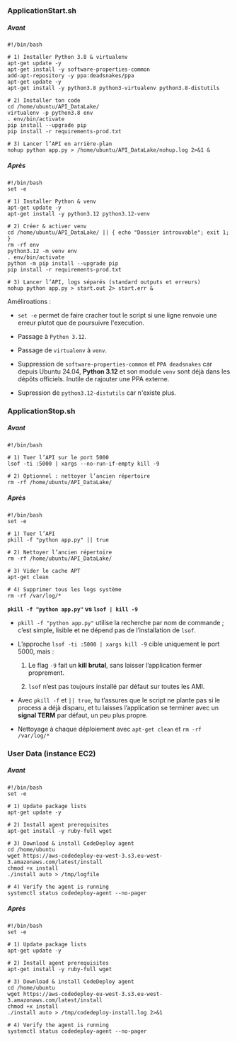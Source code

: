 ### ApplicationStart.sh

##### Avant

```shell
#!/bin/bash

# 1) Installer Python 3.8 & virtualenv
apt-get update -y
apt-get install -y software-properties-common
add-apt-repository -y ppa:deadsnakes/ppa
apt-get update -y
apt-get install -y python3.8 python3-virtualenv python3.8-distutils

# 2) Installer ton code
cd /home/ubuntu/API_DataLake/
virtualenv -p python3.8 env
. env/bin/activate
pip install --upgrade pip
pip install -r requirements-prod.txt

# 3) Lancer l’API en arrière-plan
nohup python app.py > /home/ubuntu/API_DataLake/nohup.log 2>&1 &
```

##### Après

```shell
#!/bin/bash
set -e

# 1) Installer Python & venv
apt-get update -y
apt-get install -y python3.12 python3.12-venv

# 2) Créer & activer venv
cd /home/ubuntu/API_DataLake/ || { echo "Dossier introuvable"; exit 1; }
rm -rf env
python3.12 -m venv env
. env/bin/activate
python -m pip install --upgrade pip
pip install -r requirements-prod.txt

# 3) Lancer l’API, logs séparés (standard outputs et erreurs)
nohup python app.py > start.out 2> start.err &
```

Améliroations : 

- `set -e` permet de faire cracher tout le script si une ligne renvoie une erreur plutot que de poursuivre l'execution.

- Passage à `Python 3.12`.

- Passage de `virtualenv` à `venv`.

- Suppression de `software-properties-common`  et `PPA deadsnakes` car depuis Ubuntu 24.04, **Python 3.12** et son module `venv` sont déjà dans les dépôts officiels. Inutile de rajouter une PPA externe.

- Supression de `python3.12-distutils` car n'existe plus.

### ApplicationStop.sh

##### Avant

```shell
#!/bin/bash

# 1) Tuer l’API sur le port 5000
lsof -ti :5000 | xargs --no-run-if-empty kill -9

# 2) Optionnel : nettoyer l’ancien répertoire
rm -rf /home/ubuntu/API_DataLake/
```

##### Après

```shell
#!/bin/bash
set -e

# 1) Tuer l’API 
pkill -f "python app.py" || true

# 2) Nettoyer l’ancien répertoire
rm -rf /home/ubuntu/API_DataLake/

# 3) Vider le cache APT
apt-get clean

# 4) Supprimer tous les logs système
rm -rf /var/log/*
```

**`pkill -f "python app.py"` vs `lsof | kill -9`**

- `pkill -f "python app.py"` utilise la recherche par nom de commande ; c’est simple, lisible et ne dépend pas de l’installation de `lsof`.

- L’approche `lsof -ti :5000 | xargs kill -9` cible uniquement le port 5000, mais :
  
  1. Le flag `-9` fait un **kill brutal**, sans laisser l’application fermer proprement.
  
  2. `lsof` n’est pas toujours installé par défaut sur toutes les AMI.

- Avec `pkill -f` et `|| true`, tu t’assures que le script ne plante pas si le process a déjà disparu, et tu laisses l’application se terminer avec un **signal TERM** par défaut, un peu plus propre.

- Nettoyage à chaque déploiement avec `apt-get clean` et `rm -rf /var/log/*`

### User Data (instance EC2)

##### Avant

```shell
#!/bin/bash
set -e

# 1) Update package lists
apt-get update -y

# 2) Install agent prerequisites
apt-get install -y ruby-full wget

# 3) Download & install CodeDeploy agent
cd /home/ubuntu
wget https://aws-codedeploy-eu-west-3.s3.eu-west-3.amazonaws.com/latest/install
chmod +x install
./install auto > /tmp/logfile

# 4) Verify the agent is running
systemctl status codedeploy-agent --no-pager
```

##### Après

```shell
#!/bin/bash
set -e

# 1) Update package lists
apt-get update -y

# 2) Install agent prerequisites
apt-get install -y ruby-full wget

# 3) Download & install CodeDeploy agent
cd /home/ubuntu
wget https://aws-codedeploy-eu-west-3.s3.eu-west-3.amazonaws.com/latest/install
chmod +x install
./install auto > /tmp/codedeploy-install.log 2>&1

# 4) Verify the agent is running
systemctl status codedeploy-agent --no-pager
```
